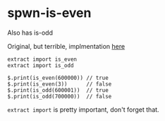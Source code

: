 # spwn-is-even
Also has is-odd

Original, but terrible, implmentation [here](https://github.com/WoffleTbh/spwn-is-even)

```
extract import is_even
extract import is_odd

$.print(is_even(600000)) // true
$.print(is_even(3))      // false
$.print(is_odd(600001))  // true
$.print(is_odd(700000))  // false
```
`extract import` is pretty important, don't forget that.
